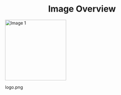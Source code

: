<h1 style ="text-align: center;"> Image Overview </h1>
<div>
<div style="width="20%">
<img src="https://media.evkx.net/multimedia/models/alfa_romeo/logo_xst.png" alt="Image 1" style="width: 200px;">
<p>logo.png</p>
</div>
</div>

